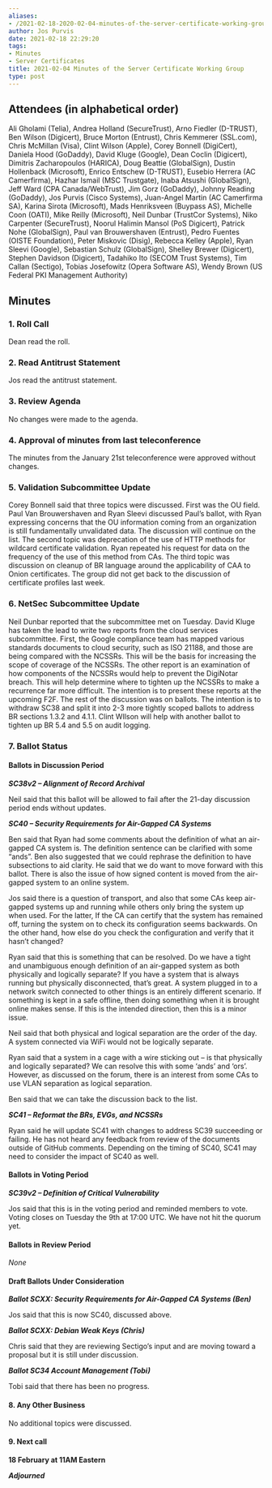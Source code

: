 ```yaml
---
aliases:
- /2021-02-18-2020-02-04-minutes-of-the-server-certificate-working-group/
author: Jos Purvis
date: 2021-02-18 22:29:20
tags:
- Minutes
- Server Certificates
title: 2021-02-04 Minutes of the Server Certificate Working Group
type: post
---
```


## Attendees (in alphabetical order) 

Ali Gholami (Telia), Andrea Holland (SecureTrust), Arno Fiedler (D-TRUST), Ben Wilson (Digicert), Bruce Morton (Entrust), Chris Kemmerer (SSL.com), Chris McMillan (Visa), Clint Wilson (Apple), Corey Bonnell (DigiCert), Daniela Hood (GoDaddy), David Kluge (Google), Dean Coclin (Digicert), Dimitris Zacharopoulos (HARICA), Doug Beattie (GlobalSign), Dustin Hollenback (Microsoft), Enrico Entschew (D-TRUST), Eusebio Herrera (AC Camerfirma), Hazhar Ismail (MSC Trustgate), Inaba Atsushi (GlobalSign), Jeff Ward (CPA Canada/WebTrust), Jim Gorz (GoDaddy), Johnny Reading (GoDaddy), Jos Purvis (Cisco Systems), Juan-Angel Martin (AC Camerfirma SA), Karina Sirota (Microsoft), Mads Henriksveen (Buypass AS), Michelle Coon (OATI), Mike Reilly (Microsoft), Neil Dunbar (TrustCor Systems), Niko Carpenter (SecureTrust), Noorul Halimin Mansol (PoS Digicert), Patrick Nohe (GlobalSign), Paul van Brouwershaven (Entrust), Pedro Fuentes (OISTE Foundation), Peter Miskovic (Disig), Rebecca Kelley (Apple), Ryan Sleevi (Google), Sebastian Schulz (GlobalSign), Shelley Brewer (Digicert), Stephen Davidson (Digicert), Tadahiko Ito (SECOM Trust Systems), Tim Callan (Sectigo), Tobias Josefowitz (Opera Software AS), Wendy Brown (US Federal PKI Management Authority)

## Minutes 

### 1. Roll Call 

Dean read the roll.

### 2. Read Antitrust Statement 

Jos read the antitrust statement.

### 3. Review Agenda 

No changes were made to the agenda.

### 4. Approval of minutes from last teleconference 

The minutes from the January 21st teleconference were approved without changes.

### 5. Validation Subcommittee Update 

Corey Bonnell said that three topics were discussed. First was the OU field. Paul Van Brouwershaven and Ryan Sleevi discussed Paul’s ballot, with Ryan expressing concerns that the OU information coming from an organization is still fundamentally unvalidated data. The discussion will continue on the list. The second topic was deprecation of the use of HTTP methods for wildcard certificate validation. Ryan repeated his request for data on the frequency of the use of this method from CAs. The third topic was discussion on cleanup of BR language around the applicability of CAA to Onion certificates. The group did not get back to the discussion of certificate profiles last week.

### 6. NetSec Subcommittee Update 

Neil Dunbar reported that the subcommittee met on Tuesday. David Kluge has taken the lead to write two reports from the cloud services subcommittee. First, the Google compliance team has mapped various standards documents to cloud security, such as ISO 21188, and those are being compared with the NCSSRs. This will be the basis for increasing the scope of coverage of the NCSSRs. The other report is an examination of how components of the NCSSRs would help to prevent the DigiNotar breach. This will help determine where to tighten up the NCSSRs to make a recurrence far more difficult. The intention is to present these reports at the upcoming F2F. The rest of the discussion was on ballots. The intention is to withdraw SC38 and split it into 2-3 more tightly scoped ballots to address BR sections 1.3.2 and 4.1.1. Clint WIlson will help with another ballot to tighten up BR 5.4 and 5.5 on audit logging.

### 7. Ballot Status 

#### Ballots in Discussion Period 

_**SC38v2 – Alignment of Record Archival**_

Neil said that this ballot will be allowed to fail after the 21-day discussion period ends without updates.

**_SC40 – Security Requirements for Air-Gapped CA Systems_**

Ben said that Ryan had some comments about the definition of what an air-gapped CA system is. The definition sentence can be clarified with some “ands”. Ben also suggested that we could rephrase the definition to have subsections to aid clarity. He said that we do want to move forward with this ballot. There is also the issue of how signed content is moved from the air-gapped system to an online system.

Jos said there is a question of transport, and also that some CAs keep air-gapped systems up and running while others only bring the system up when used. For the latter, If the CA can certify that the system has remained off, turning the system on to check its configuration seems backwards. On the other hand, how else do you check the configuration and verify that it hasn’t changed?

Ryan said that this is something that can be resolved. Do we have a tight and unambiguous enough definition of an air-gapped system as both physically and logically separate? If you have a system that is always running but physically disconnected, that’s great. A system plugged in to a network switch connected to other things is an entirely different scenario. If something is kept in a safe offline, then doing something when it is brought online makes sense. If this is the intended direction, then this is a minor issue.

Neil said that both physical and logical separation are the order of the day. A system connected via WiFi would not be logically separate.

Ryan said that a system in a cage with a wire sticking out – is that physically and logically separated? We can resolve this with some ‘ands’ and ‘ors’. However, as discussed on the forum, there is an interest from some CAs to use VLAN separation as logical separation.

Ben said that we can take the discussion back to the list.

**_SC41 – Reformat the BRs, EVGs, and NCSSRs_**

Ryan said he will update SC41 with changes to address SC39 succeeding or failing. He has not heard any feedback from review of the documents outside of GitHub comments. Depending on the timing of SC40, SC41 may need to consider the impact of SC40 as well.

#### Ballots in Voting Period 

**_SC39v2 – Definition of Critical Vulnerability_**

Jos said that this is in the voting period and reminded members to vote. Voting closes on Tuesday the 9th at 17:00 UTC. We have not hit the quorum yet.

#### Ballots in Review Period 

_None_

#### Draft Ballots Under Consideration 

**_Ballot SCXX: Security Requirements for Air-Gapped CA Systems (Ben)_**

Jos said that this is now SC40, discussed above.

**_Ballot SCXX: Debian Weak Keys (Chris)_**

Chris said that they are reviewing Sectigo’s input and are moving toward a proposal but it is still under discussion.

**_Ballot SC34 Account Management (Tobi)_**

Tobi said that there has been no progress.

#### 8. Any Other Business 

No additional topics were discussed.

#### 9. Next call 

**18 February at 11AM Eastern**

**_Adjourned_**